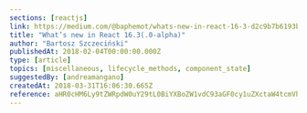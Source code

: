 ```yaml
---
sections: [reactjs]
link: https://medium.com/@baphemot/whats-new-in-react-16-3-d2c9b7b6193b
title: "What’s new in React 16.3(.0-alpha)"
author: "Bartosz Szczeciński"
publishedAt: 2018-02-04T00:00:00.000Z
type: [article]
topics: [miscellaneous, lifecycle_methods, component_state]
suggestedBy: [andreamangano]
createdAt: 2018-03-31T16:06:30.665Z
reference: aHR0cHM6Ly9tZWRpdW0uY29tL0BiYXBoZW1vdC93aGF0cy1uZXctaW4tcmVhY3QtMTYtMy1kMmM5YjdiNjE5M2I
---
```

